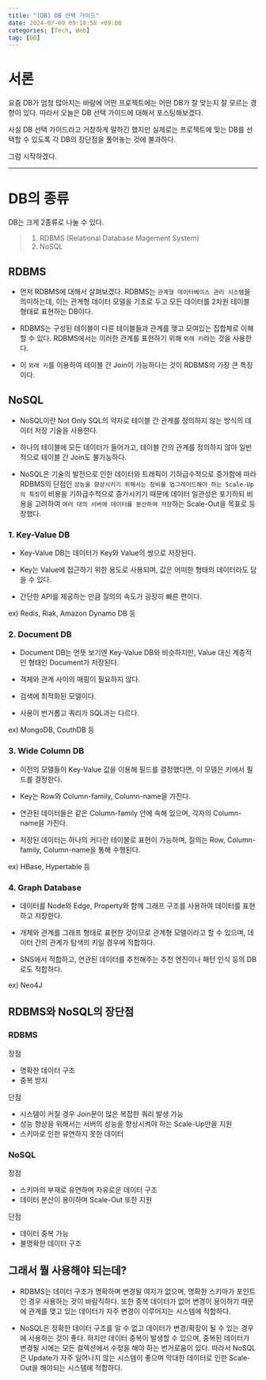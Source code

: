 ```yaml
---
title: "[DB] DB 선택 가이드"
date: 2024-07-09 09:18:58 +09:00
categories: [Tech, Web]
tag: [DB]
---
```


# 서론

요즘 DB가 엄청 많아지는 바람에 어떤 프로젝트에는 어떤 DB가 잘 맞는지 잘 모르는 경향이 있다. 따라서 오늘은 DB 선택 가이드에 대해서 포스팅해보겠다.

사실 DB 선택 가이드라고 거창하게 말하긴 했지만 실제로는 프로젝트에 맞는 DB를 선택할 수 있도록 각 DB의 장단점을 풀어놓는 것에 불과하다.

그럼 시작하겠다.

---

# DB의 종류

DB는 크게 2종류로 나눌 수 있다.

> 1. RDBMS (Relational Database Magement System)
> 2. NoSQL

## RDBMS

- 먼저 RDBMS에 대해서 살펴보겠다. RDBMS는 `관계형 데이터베이스 관리 시스템`을 의미하는데, 이는 관계형 데이터 모델을 기초로 두고 모든 데이터를 2차원 테이블 형태로 표현하는 DB이다.

- RDBMS는 구성된 테이블이 다른 테이블들과 관계를 맺고 모여있는 집합체로 이해할 수 있다. RDBMS에서는 이러한 관계를 표현하기 위해 `외래 키`라는 것을 사용한다.

- 이 `외래 키`를 이용하여 테이블 간 Join이 가능하다는 것이 RDBMS의 가장 큰 특징이다.

## NoSQL

- NoSQL이란 Not Only SQL의 약자로 테이블 간 관계를 정의하지 않는 방식의 데이터 저장 기술을 사용한다.

- 하나의 테이블에 모든 데이터가 들어가고, 테이블 간의 관계를 정의하지 않아 일반적으로 테이블 간 Join도 불가능하다.

- NoSQL은 기술의 발전으로 인한 데이터와 트래픽이 기하급수적으로 증가함에 따라 RDBMS의 단점인 `성능을 향상시키기 위해서는 장비를 업그레이드해야 하는 Scale-Up의 특징`이 비용을 기하급수적으로 증가시키기 때문에 데이터 일관성은 포기하되 비용을 고려하여 `여러 대의 서버에 데이터를 분산하여 저장`하는 Scale-Out을 목표로 등장했다.

### 1. Key-Value DB

- Key-Value DB는 데이터가 Key와 Value의 쌍으로 저장된다.

- Key는 Value에 접근하기 위한 용도로 사용되며, 값은 어떠한 형태의 데이터라도 담을 수 있다.

- 간단한 API를 제공하는 만큼 질의의 속도가 굉장히 빠른 편이다.

ex) Redis, Riak, Amazon Dynamo DB 등

### 2. Document DB

- Document DB는 언뜻 보기엔 Key-Value DB와 비슷하지만, Value 대신 계층적인 형태인 Document가 저장된다.

- 객체와 관계 사이의 매핑이 필요하지 않다.

- 검색에 최적화된 모델이다.

- 사용이 번거롭고 쿼리가 SQL과는 다르다.

ex) MongoDB, CouthDB 등

### 3. Wide Column DB

- 이전의 모델들이 Key-Value 값을 이용해 필드를 결정했다면, 이 모델은 키에서 필드를 결정한다.

- Key는 Row와 Column-family, Column-name을 가진다.

- 연관된 데이터들은 같은 Column-family 안에 속해 있으며, 각자의 Column-name을 가진다.

- 저장된 데이터는 하나의 커다란 테이블로 표현이 가능하며, 질의는 Row, Column-family, Column-name을 통해 수행된다.

ex) HBase, Hypertable 등

### 4. Graph Database

- 데이터를 Node와 Edge, Property와 함께 그래프 구조를 사용하여 데이터를 표현하고 저장한다.

- 개체와 관계를 그래프 형태로 표현한 것이므로 관계형 모델이라고 할 수 있으며, 데이터 간의 관계가 탐색의 키일 경우에 적합하다.

- SNS에서 적합하고, 연관된 데이터를 추천해주는 추천 엔진이나 패턴 인식 등의 DB로도 적합하다.

ex) Neo4J

## RDBMS와 NoSQL의 장단점

### RDBMS

장점

- 명확한 데이터 구조
- 중복 방지

단점

- 시스템이 커질 경우 Join문이 많은 복잡한 쿼리 발생 가능
- 성능 향상을 위해서는 서버의 성능을 향상시켜야 하는 Scale-Up만을 지원
- 스키마로 인한 유연하지 못한 데이터

### NoSQL

장점

- 스키마의 부재로 유연하며 자유로운 데이터 구조
- 데이터 분산이 용이하며 Scale-Out 또한 지원

단점

- 데이터 중복 가능
- 불명확한 데이터 구조

## 그래서 뭘 사용해야 되는데?

- RDBMS는 데이터 구조가 명확하며 변경될 여지가 없으며, 명확한 스키마가 포인트인 경우 사용하는 것이 바람직하다. 또한 중복 데이터가 없어 변경이 용이하기 때문에 관계를 맺고 있는 데이터가 자주 변경이 이루어지는 시스템에 적합하다.

- NoSQL은 정확한 데이터 구조를 알 수 없고 데이터가 변경/확장이 될 수 있는 경우에 사용하는 것이 좋다. 하지만 데이터 중복이 발생할 수 있으며, 중복된 데이터가 변경될 시에는 모든 컬렉션에서 수정을 해야 하는 번거로움이 있다. 따라서 NoSQL은 Update가 자주 일어나지 않는 시스템이 좋으며 막대한 데이터로 인한 Scale-Out을 해야되는 시스템에 적합하다.
